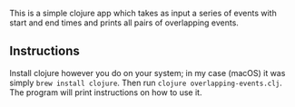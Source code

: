 This is a simple clojure app which takes as input a series of events with start and end times and prints all pairs of overlapping events.

## Instructions

Install clojure however you do on your system; in my case (macOS) it was simply `brew install clojure`. Then run `clojure overlapping-events.clj`. The program will print instructions on how to use it.
